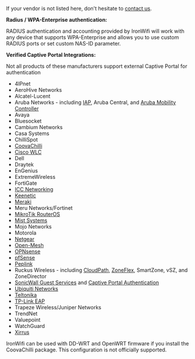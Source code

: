<callout>

If your vendor is not listed here, don't hesitate to [contact us](mailto:support@ironwifi.com).

</callout>

**Radius / WPA-Enterprise authentication:**

RADIUS authentication and accounting provided by IronWifi will work with any device that supports WPA-Enterprise and allows you to use custom RADIUS ports or set custom NAS-ID parameter.

**Verified Captive Portal Integrations:**

Not all products of these manufacturers support external Captive Portal for authentication

- 4IPnet
- AeroHive Networks
- Alcatel-Lucent
- Aruba Networks - including [IAP](https://www.ironwifi.com/aruba-captive-portal/), Aruba Central, and [Aruba Mobility Controller](https://www.ironwifi.com/aruba-mobility-controller-2/)
- Avaya
- Bluesocket
- Cambium Networks
- Casa Systems
- ChilliSpot
- [CoovaChilli](https://www.ironwifi.com/coovachilli/)
- [Cisco WLC](https://www.ironwifi.com/cisco-wlc/)
- Dell
- Draytek
- EnGenius
- ExtremeWireless
- FortiGate
- [ICC Networking](https://www.ironwifi.com/icc/)
- [Keenetic](https://www.ironwifi.com/keenetic/)
- [Meraki](https://www.ironwifi.com/cisco-meraki/)
- Meru Networks/Fortinet
- [MikroTik RouterOS](https://www.ironwifi.com/mikrotik/)
- [Mist Systems](https://www.ironwifi.com/mist-systems/)
- Mojo Networks
- Motorola
- [Netgear](https://www.ironwifi.com/netgear/)
- [Open-Mesh](https://www.ironwifi.com/open-mesh-cloudtrax/)
- [OPNsense](https://www.ironwifi.com/opnsense/)
- [pfSense](https://www.ironwifi.com/pfsense-with-captive-portal/)
- [Peplink](https://www.ironwifi.com/aruba-captive-portal/)
- Ruckus Wireless - including [CloudPath](https://www.ironwifi.com/ruckus-cloud/), [ZoneFlex](https://www.ironwifi.com/ruckus-flex/), SmartZone, vSZ, and ZoneDirector
- [SonicWall Guest Services](https://www.ironwifi.com/sonicwall/) and [Captive Portal Authentication](https://www.ironwifi.com/sonicwall-captive-portal-authentication/)
- [Ubiquiti Networks](https://www.ironwifi.com/ubiquiti/)
- [Teltonika](https://wiki.teltonika.lt/view/Ironwifi.com_Hotspot_Configuration)
- [TP-Link EAP](https://www.ironwifi.com/tp-link-eap/)
- Trapeze Wireless/Juniper Networks
- TrendNet
- Valuepoint
- WatchGuard
- [Xirrus](https://www.ironwifi.com/xirrus/)


<call-out type="warning">
  
IronWifi can be used with DD-WRT and OpenWRT firmware if you install the CoovaChilli package. This configuration is not officially supported.

</call-out>
